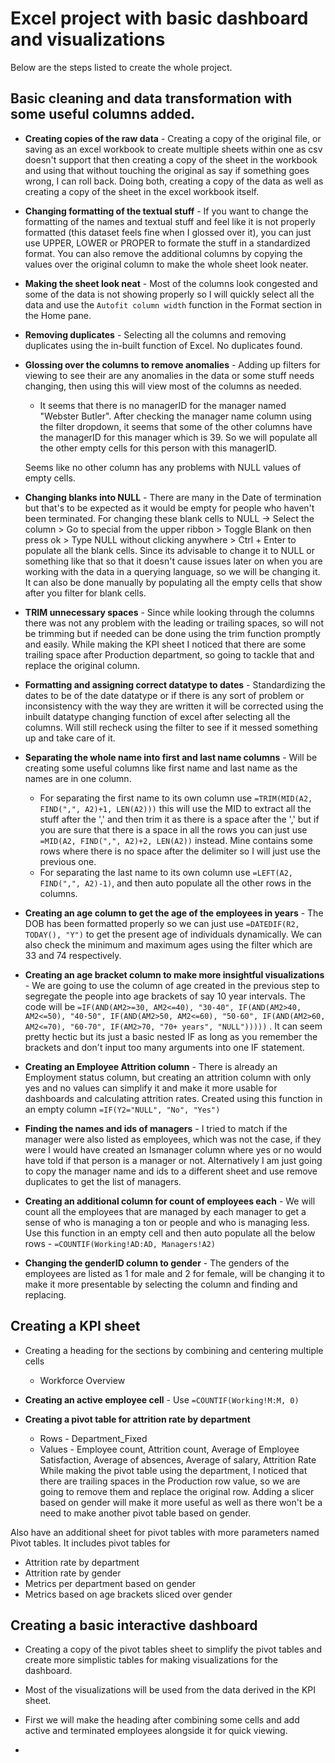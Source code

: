 # Excel project with basic dashboard and visualizations

Below are the steps listed to create the whole project.

## Basic cleaning and data transformation with some useful columns added.

- **Creating copies of the raw data** - Creating a copy of the original file, or saving as an excel workbook to create multiple sheets within one as csv doesn't support that then creating a copy of the sheet in the workbook and using that without touching the original as say if something goes wrong, I can roll back. Doing both, creating a copy of the data as well as creating a copy of the sheet in the excel workbook itself.

- **Changing formatting of the textual stuff** - If you want to change the formatting of the names and textual stuff and feel like it is not properly formatted (this dataset feels fine when I glossed over it), you can just use UPPER, LOWER or PROPER to formate the stuff in a standardized format. You can also remove the additional columns by copying the values over the original column to make the whole sheet look neater.

- **Making the sheet look neat** - Most of the columns look congested and some of the data is not showing properly so I will quickly select all the data and use the `Autofit column width` function in the Format section in the Home pane.

- **Removing duplicates** - Selecting all the columns and removing duplicates using the in-built function of Excel.
    No duplicates found.

- **Glossing over the columns to remove anomalies** - Adding up filters for viewing to see their are any anomalies in the data or some stuff needs changing, then using this will view most of the columns as needed.
    - It seems that there is no managerID for the manager named "Webster Butler". After checking the manager name column using the filter dropdown, it seems that some of the other columns have the managerID for this manager which is 39. So we will populate all the other empty cells for this person with this managerID.

    Seems like no other column has any problems with NULL values of empty cells.
    
- **Changing blanks into NULL** - There are many in the Date of termination but that's to be expected as it would be empty for people who haven't been terminated. 
    For changing these blank cells to NULL -> Select the column > Go to special from the upper ribbon > Toggle Blank on then press ok > Type NULL without clicking anywhere > Ctrl + Enter to populate all the blank cells.
 Since its advisable to change it to NULL or something like that so that it doesn't cause issues later on when you are working with the data in a querying language, so we will be changing it. It can also be done manually by populating all the empty cells that show after you filter for blank cells.

- **TRIM unnecessary spaces** - Since while looking through the columns there was not any problem with the leading or trailing spaces, so will not be trimming but if needed can be done using the trim function promptly and easily. While making the KPI sheet I noticed that there are some trailing space after Production department, so going to tackle that and replace the original column.

- **Formatting and assigning correct datatype to dates** - Standardizing the dates to be of the date datatype or if there is any sort of problem or inconsistency with the way they are written it will be corrected using the inbuilt datatype changing function of excel after selecting all the columns. Will still recheck using the filter to see if it messed something up and take care of it.

- **Separating the whole name into first and last name columns** - Will be creating some useful columns like first name and last name as the names are in one column.
    - For separating the first name to its own column use `=TRIM(MID(A2, FIND(",", A2)+1, LEN(A2)))` this will use the MID to extract all the stuff after the ',' and then trim it as there is a space after the ',' but if you are sure that there is a space in all the rows you can just use `=MID(A2, FIND(",", A2)+2, LEN(A2))` instead. Mine contains some rows where there is no space after the delimiter so I will just use the previous one.
    - For separating the last name to its own column use `=LEFT(A2, FIND(",", A2)-1)`, and then auto populate all the other rows in the columns.

- **Creating an age column to get the age of the employees in years** - The DOB has been formatted properly so we can just use `=DATEDIF(R2, TODAY(), "Y")` to get the present age of individuals dynamically. We can also check the minimum and maximum ages using the filter which are 33 and 74 respectively.

- **Creating an age bracket column to make more insightful visualizations** - We are going to use the column of age created in the previous step to segregate the people into age brackets of say 10 year intervals. The code will be `=IF(AND(AM2>=30, AM2<=40), "30-40", IF(AND(AM2>40, AM2<=50), "40-50", IF(AND(AM2>50, AM2<=60), "50-60", IF(AND(AM2>60, AM2<=70), "60-70", IF(AM2>70, "70+ years", "NULL")))))` . It can seem pretty hectic but its just a basic nested IF as long as you remember the brackets and don't input too many arguments into one IF statement.

- **Creating an Employee Attrition column** - There is already an Employment status column, but creating an attrition column with only yes and no values can simplify it and make it more usable for dashboards and calculating attrition rates. Created using this function in an empty column `=IF(Y2="NULL", "No", "Yes")`

- **Finding the names and ids of managers** - I tried to match if the manager were also listed as employees, which was not the case, if they were I would have created an Ismanager column where yes or no would have told if that person is a manager or not. Alternatively I am just going to copy the manager name and ids to a different sheet and use remove duplicates to get the list of managers.

- **Creating an additional column for count of employees each** - We will count all the employees that are managed by each manager to get a sense of who is managing a ton or people and who is managing less. Use this function in an empty cell and then auto populate all the below rows - `=COUNTIF(Working!AD:AD, Managers!A2)`

- **Changing the genderID column to gender** - The genders of the employees are listed as 1 for male and 2 for female, will be changing it to make it more presentable by selecting the column and finding and replacing.

## Creating a KPI sheet

- Creating a heading for the sections by combining and centering multiple cells
    - Workforce Overview

- **Creating an active employee cell** - Use `=COUNTIF(Working!M:M, 0)`

- **Creating a pivot table for attrition rate by department**
    - Rows - Department_Fixed
    - Values - Employee count, Attrition count, Average of Employee Satisfaction, Average of absences, Average of salary, Attrition Rate
While making the pivot table using the department, I noticed that there are trailing spaces in the Production row value, so we are going to remove them and replace the original row.
Adding a slicer based on gender will make it more useful as well as there won't be a need to make another pivot table based on gender.

Also have an additional sheet for pivot tables with more parameters named Pivot tables. It includes pivot tables for
- Attrition rate by department
- Attrition rate by gender
- Metrics per department based on gender
- Metrics based on age brackets sliced over gender

## Creating a basic interactive dashboard

- Creating a copy of the pivot tables sheet to simplify the pivot tables and create more simplistic tables for making visualizations for the dashboard.

- Most of the visualizations will be used from the data derived in the KPI sheet.

- First we will make the heading after combining some cells and add active and terminated employees alongside it for quick viewing.

- 